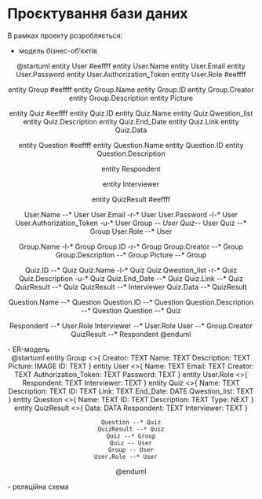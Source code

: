 # Проєктування бази даних

В рамках проекту розробляється: 
- модель бізнес-об'єктів 
<center>
@startuml
entity User #eeffff
entity User.Name 
entity User.Email
entity User.Password
entity User.Authorization_Token
entity User.Role #eeffff

entity Group #eeffff
entity Group.Name
entity Group.ID
entity Group.Creator
entity Group.Description
entity Picture

entity Quiz  #eeffff
entity Quiz.ID
entity Quiz.Name
entity Quiz.Qwestion_list
entity Quiz.Description
entity Quiz.End_Date
entity Quiz.Link
entity Quiz.Data

entity Question #eeffff
entity Question.Name
entity Question.ID
entity Question.Description

entity Respondent

entity Interviewer

entity QuizResult #eeffff

User.Name --* User
User.Email -r-* User
User.Password -l-* User
User.Authorization_Token -u-* User
Group *-- User
Quiz*-- User
Quiz --* Group
User.Role --* User

Group.Name -l-* Group
Group.ID -r-* Group
Group.Creator --* Group
Group.Description --* Group
Picture --* Group

Quiz.ID --* Quiz
Quiz.Name -l-* Quiz
Quiz.Qwestion_list -r-* Quiz
Quiz.Description -u-* Quiz
Quiz.End_Date --* Quiz
Quiz.Link --* Quiz
QuizResult --* Quiz
QuizResult --* Interviewer 
Quiz.Data --* QuizResult

Question.Name --* Question
Question.ID --* Question
Question.Description --* Question
Question --* Quiz

Respondent --* User.Role
Interviewer --* User.Role
User --* Group.Creator
QuizResult --* Respondent
@enduml
</center>
- ER-модель   
<center>   
@startuml   
    entity Group <<ENTITY>>{
    Creator: TEXT 
    Name: TEXT 
    Description: TEXT 
    Picture: IMAGE
    ID: TEXT 
    }  
    entity User <<ENTITY>>{
    Name: TEXT 
    Email: TEXT 
    Creator: TEXT 
    Authorization_Token: TEXT 
    Password: TEXT 
    }  
    entity User.Role <<ENTITY>>{
    Respondent: TEXT
    Interviewer: TEXT
    }  
    entity Quiz <<ENTITY>>{
    Name: TEXT 
    Description: TEXT 
    ID: TEXT 
    Link: TEXT 
    End_Date: DATE
    Qwestion_list: TEXT 
    }  
    entity Question <<ENTITY>>{
    Name: TEXT 
    ID: TEXT 
    Description: TEXT 
    Type: NEXT
    }  
    entity QuizResult <<ENTITY>>{
    Data: DATA
    Respondent: TEXT
    Interviewer: TEXT
    }  
    
    Question --* Quiz
    QuizResult --* Quiz
    Quiz --* Group
    Quiz -- User
    Group -- User
    User.Role --* User   
@enduml   
</center>   
- реляційна схема

